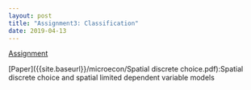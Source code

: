 ```yaml
---
layout: post
title: "Assignment3: Classification"
date: 2019-04-13
---
```

[Assignment]({{site.baseurl}}/microecon/assignment_3.pdf)

[Paper]({{site.baseurl}}/microecon/Spatial discrete choice.pdf):Spatial discrete choice and spatial limited dependent variable models



